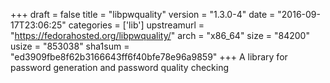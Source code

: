 +++
draft = false
title = "libpwquality"
version = "1.3.0-4"
date = "2016-09-17T23:06:25"
categories = ['lib']
upstreamurl = "https://fedorahosted.org/libpwquality/"
arch = "x86_64"
size = "84200"
usize = "853038"
sha1sum = "ed3909fbe8f62b3166643ff6f40bfe78e96a9859"
+++
A library for password generation and password quality checking